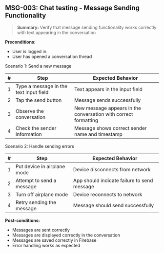 ## **MSG-003:** Chat testing - Message Sending Functionality  

> **Summary:** Verify that message sending functionality works correctly with text appearing in the conversation  <br>

**Preconditions:**
- User is logged in
- User has opened a conversation thread

Scenario 1: Send a new message

 | # | Step | Expected Behavior | 
 |----|------|-------------------| 
 | 1 | Type a message in the text input field | Text appears in the input field |
 | 2 | Tap the send button | Message sends successfully |
 | 3 | Observe the conversation | New message appears in the conversation with correct formatting |
 | 4 | Check the sender information | Message shows correct sender name and timestamp |

Scenario 2: Handle sending errors

 | # | Step | Expected Behavior | 
 |----|------|-------------------| 
 | 1 | Put device in airplane mode | Device disconnects from network |
 | 2 | Attempt to send a message | App should indicate failure to send message |
 | 3 | Turn off airplane mode | Device reconnects to network |
 | 4 | Retry sending the message | Message should send successfully |

**Post-conditions:**
 - Messages are sent correctly
 - Messages are displayed correctly in the conversation
 - Messages are saved correctly in Firebase
 - Error handling works as expected